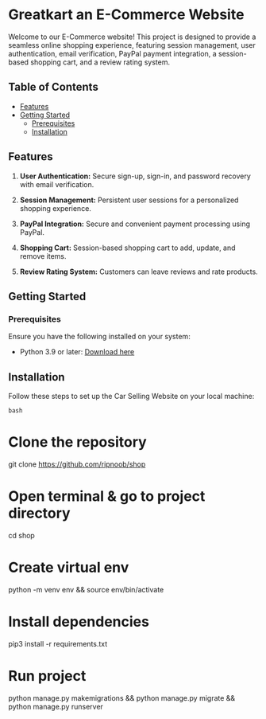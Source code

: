# Greatkart an E-Commerce Website

Welcome to our E-Commerce website! This project is designed to provide a seamless online shopping experience, featuring session management, user authentication, email verification, PayPal payment integration, a session-based shopping cart, and a review rating system.

## Table of Contents

- [Features](#features)
- [Getting Started](#getting-started)
  - [Prerequisites](#prerequisites)
  - [Installation](#installation)


## Features

1. **User Authentication:** Secure sign-up, sign-in, and password recovery with email verification.

2. **Session Management:** Persistent user sessions for a personalized shopping experience.

3. **PayPal Integration:** Secure and convenient payment processing using PayPal.

4. **Shopping Cart:** Session-based shopping cart to add, update, and remove items.

5. **Review Rating System:** Customers can leave reviews and rate products.

## Getting Started

### Prerequisites

Ensure you have the following installed on your system:
- Python 3.9 or later: [Download here](https://www.python.org/downloads/release/python-390/)

## Installation

Follow these steps to set up the Car Selling Website on your local machine:

```bash```
# Clone the repository
git clone https://github.com/ripnoob/shop

# Open terminal & go to project directory
cd shop

# Create virtual env
python -m venv env
&& source env/bin/activate

# Install dependencies
pip3 install -r requirements.txt

# Run project
python manage.py makemigrations &&
python manage.py migrate && python manage.py runserver
